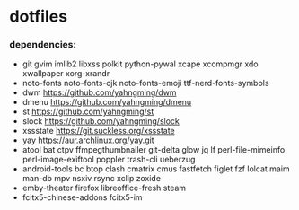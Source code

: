 # dotfiles

### dependencies:

- git gvim imlib2 libxss polkit python-pywal xcape xcompmgr xdo xwallpaper xorg-xrandr
- noto-fonts noto-fonts-cjk noto-fonts-emoji ttf-nerd-fonts-symbols
- dwm https://github.com/yahngming/dwm
- dmenu https://github.com/yahngming/dmenu
- st https://github.com/yahngming/st
- slock https://github.com/yahngming/slock
- xssstate https://git.suckless.org/xssstate
- yay https://aur.archlinux.org/yay.git
- atool bat ctpv ffmpegthumbnailer git-delta glow jq lf perl-file-mimeinfo perl-image-exiftool poppler trash-cli ueberzug
- android-tools bc btop clash cmatrix cmus fastfetch figlet fzf lolcat maim man-db mpv nsxiv rsync xclip zoxide
- emby-theater firefox libreoffice-fresh steam
- fcitx5-chinese-addons fcitx5-im
